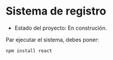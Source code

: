 <h1>Sistema de registro</h1>

- Estado del proyecto: En construción.

Par ejecutar el sistema, debes poner:

```npm install react```
